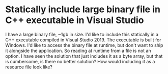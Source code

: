 
# Statically include large binary file in C++ executable in Visual Studio

I have a large binary file, ~1gb in size. I'd like to include this statically in a C++ executable compiled in Visual Studio 2019. The executable is built for Windows.
I'd like to access the binary file at runtime, but don't want to ship it alongside the application. So reading at runtime from a file is not an option.
I have seen the solution that just includes it as a byte array, but that is cumbersome, is there no better solution?
How would including it as a resource file look like?

        